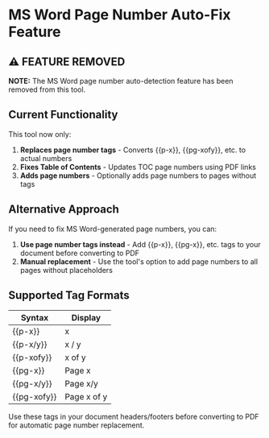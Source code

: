 # MS Word Page Number Auto-Fix Feature

## ⚠️ FEATURE REMOVED

**NOTE:** The MS Word page number auto-detection feature has been removed from this tool.

## Current Functionality

This tool now only:

1. **Replaces page number tags** - Converts {{p-x}}, {{pg-xofy}}, etc. to actual numbers
2. **Fixes Table of Contents** - Updates TOC page numbers using PDF links
3. **Adds page numbers** - Optionally adds page numbers to pages without tags

## Alternative Approach

If you need to fix MS Word-generated page numbers, you can:

1. **Use page number tags instead** - Add {{p-x}}, {{pg-x}}, etc. tags to your document before converting to PDF
2. **Manual replacement** - Use the tool's option to add page numbers to all pages without placeholders

## Supported Tag Formats

| Syntax       | Display    |
|-------------|-----------|
| {{p-x}}     | x         |
| {{p-x/y}}   | x / y     |
| {{p-xofy}}  | x of y    |
| {{pg-x}}    | Page x    |
| {{pg-x/y}}  | Page x/y  |
| {{pg-xofy}} | Page x of y |

Use these tags in your document headers/footers before converting to PDF for automatic page number replacement.
